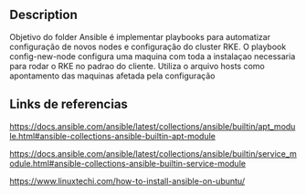 ## Description ##

Objetivo do folder Ansible é implementar playbooks para automatizar configuração de novos nodes e configuração do cluster RKE.
O playbook config-new-node configura uma maquina com toda a instalaçao necessaria para rodar o RKE no padrao do cliente. Utiliza o arquivo hosts como apontamento das maquinas afetada pela configuração

## Links de referencias ##

https://docs.ansible.com/ansible/latest/collections/ansible/builtin/apt_module.html#ansible-collections-ansible-builtin-apt-module

https://docs.ansible.com/ansible/latest/collections/ansible/builtin/service_module.html#ansible-collections-ansible-builtin-service-module

https://www.linuxtechi.com/how-to-install-ansible-on-ubuntu/
